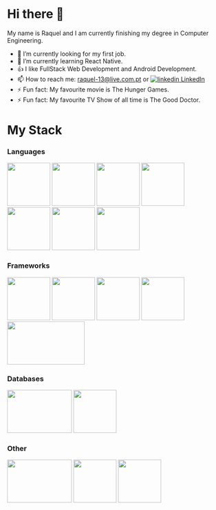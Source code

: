 # Hi there 👋 

My name is Raquel and I am currently finishing my degree in Computer Engineering.

- 🔭 I’m currently looking for my first job.
- 🌱 I’m currently learning React Native.
- 👍 I like FullStack Web Development and Android Development.
- 📫 How to reach me: raquel-13@live.com.pt or 
  <a href="https://www.linkedin.com/in/raquel-neto/" rel="nofollow noreferrer">
    <img src="https://i.stack.imgur.com/gVE0j.png" alt="linkedin"> LinkedIn
  </a>
- ⚡ Fun fact: My favourite movie is The Hunger Games.
- ⚡ Fun fact: My favourite TV Show of all time is The Good Doctor.

# My Stack
### Languages

<p>
  <img src="https://user-images.githubusercontent.com/33834543/139045517-a0b5032f-0382-4a8c-a429-e26b1d3ddbfa.png" width="100" height="100">
  <img src="https://user-images.githubusercontent.com/33834543/139047311-182c2a41-6878-46e1-ab6f-d93cb4160072.png" width="100" height="100">
  <img src="https://user-images.githubusercontent.com/33834543/139046180-63501aa0-a48b-4d8b-8696-c3ccd6c9c005.png" width="100" height="100">
  <img src="https://user-images.githubusercontent.com/33834543/139046231-768e58fd-7953-4e9d-9485-9a6e0c58b4db.png" width="100" height="100">
  <img src="https://user-images.githubusercontent.com/33834543/139046252-53a4f483-fdb3-410a-827b-f89ade9db69f.png" width="100" height="100">
  <img src="https://user-images.githubusercontent.com/33834543/139047979-fb95799e-6c61-41f3-8aaf-58bd39fa27cf.png" width="100" height="100">
  <img src="https://user-images.githubusercontent.com/33834543/139048242-d255e6c4-ebbc-457f-b577-88d2015c2c4d.png" width="100" height="100">
</p>

### Frameworks

<p>
  <img src="https://user-images.githubusercontent.com/33834543/139047500-98fd0eab-ff79-4047-968e-27f54d65a656.png" width="100" height="100">
  <img src="https://user-images.githubusercontent.com/33834543/139047791-cc707d5e-767c-428f-9243-84f5e736a54f.png" width="100" height="100">
  <img src="https://user-images.githubusercontent.com/33834543/139049401-57c8cccd-16c9-4fd7-addf-1df114512f6b.png" width="100" height="100">
  <img src="https://user-images.githubusercontent.com/33834543/139049448-7f73ce38-e0c8-4306-958b-838262b92c6e.png" width="100" height="100">
  <img src="https://user-images.githubusercontent.com/33834543/139049560-18b41fea-ba8b-4dfa-87dc-45ee801117be.png" width="180" height="100">
</p>

### Databases

<p>
  <img src="https://user-images.githubusercontent.com/33834543/139048866-083ff725-b228-4f50-934b-9af5ade888c5.png" width="150" height="100">
  <img src="https://user-images.githubusercontent.com/33834543/139049700-dbc2d893-fbd7-494e-844c-d5354eee15d9.png" width="100" height="100">
</p>


### Other
<p>
  <img src="https://user-images.githubusercontent.com/33834543/139048689-9e547be9-4509-4f49-8fde-511961824a63.png" width="150" height="100">
  <img src="https://user-images.githubusercontent.com/33834543/139049921-8f52868b-160f-4d07-87df-a65a3b24a17d.png" width="100" height="100">
  <img src="https://user-images.githubusercontent.com/33834543/139049947-5b298829-eb17-4356-91ce-c7cd07438ddc.png" width="100" height="100">
</p>








 





